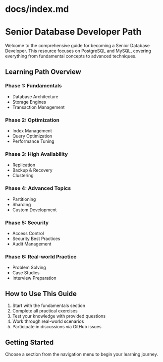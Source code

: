 # docs/index.md
# Senior Database Developer Path

Welcome to the comprehensive guide for becoming a Senior Database Developer. This resource focuses on PostgreSQL and MySQL, covering everything from fundamental concepts to advanced techniques.

## Learning Path Overview

### Phase 1: Fundamentals
- Database Architecture
- Storage Engines
- Transaction Management

### Phase 2: Optimization
- Index Management
- Query Optimization
- Performance Tuning

### Phase 3: High Availability
- Replication
- Backup & Recovery
- Clustering

### Phase 4: Advanced Topics
- Partitioning
- Sharding
- Custom Development

### Phase 5: Security
- Access Control
- Security Best Practices
- Audit Management

### Phase 6: Real-world Practice
- Problem Solving
- Case Studies
- Interview Preparation

## How to Use This Guide

1. Start with the fundamentals section
2. Complete all practical exercises
3. Test your knowledge with provided questions
4. Work through real-world scenarios
5. Participate in discussions via GitHub issues

## Getting Started

Choose a section from the navigation menu to begin your learning journey.